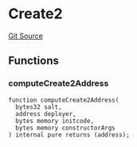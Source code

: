 # Create2
[Git Source](https://github.com/ScopeLift/optimizoors-perpetual-protocol/blob/1a3cdb1ddd1ba9b2c3010057997c040c5a815dac/src/lib/Create2.sol)


## Functions
### computeCreate2Address


```solidity
function computeCreate2Address(
  bytes32 salt,
  address deployer,
  bytes memory initcode,
  bytes memory constructorArgs
) internal pure returns (address);
```

